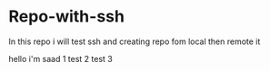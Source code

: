 # Repo-with-ssh
In this repo i will test ssh and creating repo fom local then remote it

 hello i'm saad 1
 test 2
 test 3

